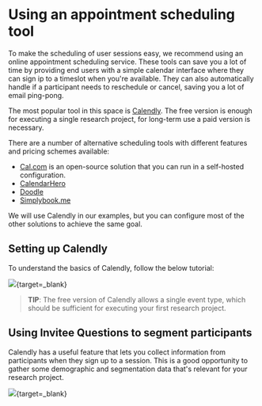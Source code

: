# Using an appointment scheduling tool

To make the scheduling of user sessions easy, we recommend using an online appointment scheduling service.
These tools can save you a lot of time by providing end users with a simple calendar interface where they can sign ip to a timeslot when you're available. They can also automatically handle if a participant needs to reschedule or cancel, saving you a lot of email ping-pong.

The most popular tool in this space is [Calendly](https://calendly.com/). The free version is enough for executing a single research project, for long-term use a paid version is necessary.

There are a number of alternative scheduling tools with different features and pricing schemes available:

 - [Cal.com](https://cal.com/) is an open-source solution that you can run in a self-hosted configuration.
 - [CalendarHero](https://calendarhero.com/)
 - [Doodle](https://doodle.com/)
 - [Simplybook.me](https://simplybook.me/en/)
 
 We will use Calendly in our examples, but you can configure most of the other solutions to achieve the same goal.


## Setting up Calendly

To understand the basics of Calendly, follow the below tutorial:

[<img src="https://embedwistia-a.akamaihd.net/deliveries/6af4ae5af4af61ea4ee4161c60f3e7de.jpg?image_play_button_size=2x&amp;image_crop_resized=960x600&amp;image_play_button=1&amp;image_play_button_color=54bbffe0" />](https://calendly.com/blog/getting-started-guide/?wvideo=vfuk3l32k7){target=_blank}

> **TIP**: The free version of Calendly allows a single event type, which should be sufficient for executing your first research project.


## Using Invitee Questions to segment participants

Calendly has a useful feature that lets you collect information from participants when they sign up to a session. This is a good opportunity to gather some demographic and segmentation data that's relevant for your research project.

[<img src="https://embedwistia-a.akamaihd.net/deliveries/283bd6932c489cce7303db1113135016f2c63192.jpg?image_play_button_size=2x&amp;image_crop_resized=960x600&amp;image_play_button=1&amp;image_play_button_color=54bbffe0" />](https://help.calendly.com/hc/en-us/articles/360000234614-Video-Tutorials?wvideo=p89li86dz0){target=_blank}
